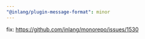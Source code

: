 ```yaml
---
"@inlang/plugin-message-format": minor
---
```


fix: https://github.com/inlang/monorepo/issues/1530
